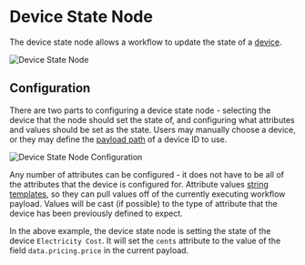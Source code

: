 # Device State Node

The device state node allows a workflow to update the state of a [device](/devices/overview/#device-configuration).

![Device State Node](/images/workflows/outputs/device-state-node.png "Device State Node")

## Configuration

There are two parts to configuring a device state node - selecting the device that the node should set the state of, and configuring what attributes and values should be set as the state. Users may manually choose a device, or they may define the [payload path](/workflows/accessing-payload-data/#payload-paths) of a device ID to use.

![Device State Node Configuration](/images/workflows/outputs/device-state-node-config.png "Device State Node Configuration")

Any number of attributes can be configured - it does not have to be all of the attributes that the device is configured for.  Attribute values [string templates](/workflows/accessing-payload-data/#string-templates), so they can pull values off of the currently executing workflow payload.  Values will be cast (if possible) to the type of attribute that the device has been previously defined to expect.

In the above example, the device state node is setting the state of the device `Electricity Cost`.  It will set the `cents` attribute to the value of the field `data.pricing.price` in the current payload.
